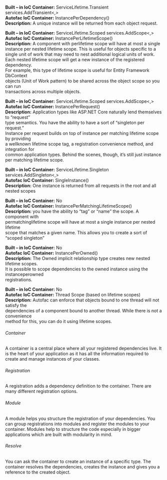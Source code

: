  **Built – in IoC Container:** ServiceLifetime.Transient  services.AddTransient<,>              
 **Autofac IoC Container:** InstancePerDependency()                                             
 **Description:** A unique instance will be returned from each object request.                  
 
 **Built – in IoC Container:** ServiceLifetime.Scoped services.AddScope<,>                      
 **Autofac IoC Container:** InstancePerLifetimeScope()                                          
 **Description:**  A component with perlifetime scope will have at most a single               
 instance per nested lifetime scope. This is useful for objects specific to a               
 single unit of work that may need to nest additional logical units of work.                
 Each nested lifetime scope will get a new instance of the registered dependency.           
 For example, this type of lifetime scope is useful for Entity Framework DbContext          
 objects (Unit of Work pattern) to be shared across the object scope so you can run         
 transactions across multiple objects.                                                      
 
 **Built – in IoC Container:** ServiceLifetime.Scoped services.AddScope<,>                      
 **Autofac IoC Container:** InstancePerRequest()                                                
 **Description:** Application types like ASP.NET Core naturally lend themselves to “request”    
 type semantics. You have the ability to have a sort of “singleton per request.”            
 Instance per request builds on top of instance per matching lifetime scope by providing    
 a wellknown lifetime scope tag, a registration convenience method, and integration for    
 common application types. Behind the scenes, though, it’s still just instance per matching 
 lifetime scope.                                                                            
 
 **Built – in IoC Container:** ServiceLifetime.Singleton services.AddSingleton<,>               
 **Autofac IoC Container:** SingleInstance()                                                    
 **Description:** One instance is returned from all requests in the root and all nested scopes  
 
 **Built – in IoC Container:** No                                                               
 **Autofac IoC Container:** InstancePerMatchingLifetimeScope()                                  
 **Description:**  you have the ability to “tag” or “name” the scope. A component with          
 permatchinglifetime scope will have at most a single instance per nested lifetime        
 scope that matches a given name. This allows you to create a sort of “scoped singleton”    
 
 **Built – in IoC Container:** No                                                               
 **Autofac IoC Container:** InstancePerOwned()                                                  
 **Description:** The Owned<T> implicit relationship type creates new nested lifetime scopes.   
 It is possible to scope dependencies to the owned instance using the instanceperowned    
 registrations.                                                                             
 
 **Built – in IoC Container:** No                                                               
 **Autofac IoC Container:** Thread Scope (based on lifetime scopes)                             
 **Description:** Autofac can enforce that objects bound to one thread will not satisfy the     
 dependencies of a component bound to another thread. While there is not a convenience      
 method for this, you can do it using lifetime scopes.       



###### Container
A container is a central place where all your registered dependencies live. It is the heart of your application as it has all the information required to create and manage instances of your classes.

###### Registration
A registration adds a dependency definition to the container. There are many different registration options.

###### Module
A module helps you structure the registration of your dependencies. You can group registrations into modules and register the modules to your container. Modules help to structure the code especially in bigger applications which are built with modularity in mind.

###### Resolve
You can ask the container to create an instance of a specific type. The container resolves the dependencies, creates the instance and gives you a reference to the created object. 


